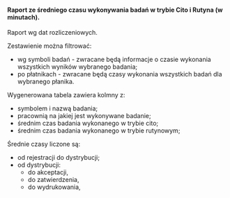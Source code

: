 #### Raport ze średniego czasu wykonywania badań w trybie Cito i Rutyna (w minutach).

Raport wg dat rozliczeniowych.

Zestawienie można filtrować:

* wg symboli badań - zwracane będą informacje o czasie wykonania wszystkich wyników wybranego badania;
* po płatnikach - zwracane będą czasy wykonania wszystkich badań dla wybranego płanika.

Wygenerowana tabela zawiera kolmny z:

* symbolem i nazwą badania;
* pracownią na jakiej jest wykonywane badanie;
* średnim czas badania wykonanego w trybie cito;
* średnim czas badania wykonanego w trybie rutynowym;

Średnie czasy liczone są:

* od rejestracji do dystrybucji;
* od dystrybucji:
    * do akceptacji,
    * do zatwierdzenia,
    * do wydrukowania,

